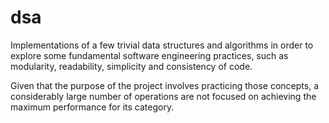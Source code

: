 # dsa

Implementations of a few trivial data structures and algorithms in order to explore some fundamental software engineering practices, such as modularity, readability, simplicity and consistency of code.

Given that the purpose of the project involves practicing those concepts, a considerably large number of operations are not focused on achieving the maximum performance for its category.